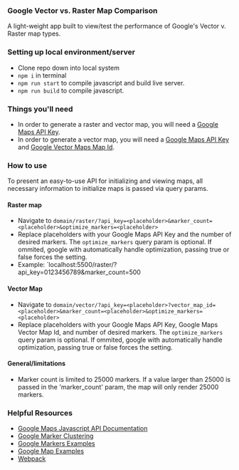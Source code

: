 ### Google Vector vs. Raster Map Comparison
A light-weight app built to view/test the performance of Google's Vector v. Raster map types. 

### Setting up local environment/server
- Clone repo down into local system
- `npm i` in terminal
- `npm run start` to compile javascript and build live server.
- `npm run build` to compile javascript. 

### Things you'll need
- In order to generate a raster and vector map, you will need a [Google Maps API Key](https://developers.google.com/maps/documentation/javascript/get-api-key?hl=en#create-api-keys). 
- In order to generate a vector map, you will need a [Google Maps API Key](https://developers.google.com/maps/documentation/javascript/get-api-key?hl=en#create-api-keys) and [Google Vector Maps Map Id](https://developers.google.com/maps/documentation/javascript/webgl#vector-id).

### How to use
To present an easy-to-use API for initializing and viewing maps, all necessary information to initialize maps is passed via query params.
#### Raster map
- Navigate to `domain/raster/?api_key=<placeholder>&marker_count=<placeholder>&optimize_markers=<placeholder>`
- Replace placeholders with your Google Maps API Key and the number of desired markers. The `optimize_markers` query param is optional. If ommited, google with automatically handle optimization, passing true or false forces the setting. 
- Example: `localhost:5500/raster/?api_key=0123456789&marker_count=500
#### Vector Map
- Navigate to `domain/vector/?api_key=<placeholder>?vector_map_id=<placeholder>&marker_count=<placeholder>&optimize_markers=<placeholder>`
- Replace placeholders with your Google Maps API Key, Google Maps Vector Map Id, and number of desired markers. The `optimize_markers` query param is optional. If ommited, google with automatically handle optimization, passing true or false forces the setting. 
#### General/limitations
- Marker count is limited to 25000 markers. If a value larger than 25000 is passed in the 'marker_count' param, the map will only render 25000 markers. 
### Helpful Resources
- [Google Maps Javascript API Documentation](https://developers.google.com/maps/documentation/javascript)
- [Google Marker Clustering](https://developers.google.com/maps/documentation/javascript/marker-clustering)
- [Google Markers Examples](https://developers.google.com/maps/documentation/javascript/examples/marker-simple)
- [Google Map Examples](https://developers.google.com/maps/documentation/javascript/examples/map-simple)
- [Webpack](https://webpack.js.org/)


